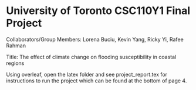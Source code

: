 # University of Toronto CSC110Y1 Final Project
Collaborators/Group Members: Lorena Buciu, Kevin Yang, Ricky Yi, Rafee Rahman

Title: The effect of climate change on flooding susceptibility in coastal regions 

Using overleaf, open the latex folder and see project_report.tex for instructions to run the project which can be found at the bottom of page 4. 
